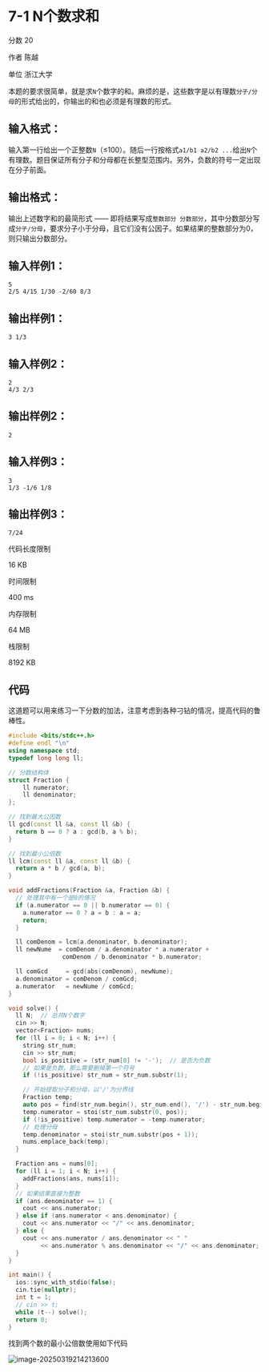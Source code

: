 # **7-1 N个数求和**

分数 20

作者 陈越

单位 浙江大学

本题的要求很简单，就是求`N`个数字的和。麻烦的是，这些数字是以有理数`分子/分母`的形式给出的，你输出的和也必须是有理数的形式。

## 输入格式：

输入第一行给出一个正整数`N`（≤100）。随后一行按格式`a1/b1 a2/b2 ...`给出`N`个有理数。题目保证所有分子和分母都在长整型范围内。另外，负数的符号一定出现在分子前面。

## 输出格式：

输出上述数字和的最简形式 —— 即将结果写成`整数部分 分数部分`，其中分数部分写成`分子/分母`，要求分子小于分母，且它们没有公因子。如果结果的整数部分为0，则只输出分数部分。

## 输入样例1：

```in
5
2/5 4/15 1/30 -2/60 8/3
```

## 输出样例1：

```out
3 1/3
```

## 输入样例2：

```
2
4/3 2/3
```

## 输出样例2：

```
2
```

## 输入样例3：

```
3
1/3 -1/6 1/8
```

## 输出样例3：

```
7/24
```

代码长度限制

16 KB

时间限制

400 ms

内存限制

64 MB

栈限制

8192 KB

## 代码

这道题可以用来练习一下分数的加法，注意考虑到各种刁钻的情况，提高代码的鲁棒性。

```cpp
#include <bits/stdc++.h>
#define endl "\n"
using namespace std;
typedef long long ll;

// 分数结构体
struct Fraction {
    ll numerator;
    ll denominator;
};

// 找到最大公因数
ll gcd(const ll &a, const ll &b) {
  return b == 0 ? a : gcd(b, a % b);
}

// 找到最小公倍数
ll lcm(const ll &a, const ll &b) {
  return a * b / gcd(a, b);
}

void addFractions(Fraction &a, Fraction &b) {
  // 处理其中有一个是0的情况
  if (a.numerator == 0 || b.numerator == 0) {
    a.numerator == 0 ? a = b : a = a;
    return;
  }

  ll comDenom = lcm(a.denominator, b.denominator);
  ll newNume  = comDenom / a.denominator * a.numerator +
               comDenom / b.denominator * b.numerator;

  ll comGcd     = gcd(abs(comDenom), newNume);
  a.denominator = comDenom / comGcd;
  a.numerator   = newNume / comGcd;
}

void solve() {
  ll N;  // 总共N个数字
  cin >> N;
  vector<Fraction> nums;
  for (ll i = 0; i < N; i++) {
    string str_num;
    cin >> str_num;
    bool is_positive = (str_num[0] != '-');  // 是否为负数
    // 如果是负数，那么需要删掉第一个符号
    if (!is_positive) str_num = str_num.substr(1);

    // 开始提取分子和分母，以'/'为分界线
    Fraction temp;
    auto pos = find(str_num.begin(), str_num.end(), '/') - str_num.begin();
    temp.numerator = stoi(str_num.substr(0, pos));
    if (!is_positive) temp.numerator = -temp.numerator;
    // 处理分母
    temp.denominator = stoi(str_num.substr(pos + 1));
    nums.emplace_back(temp);
  }

  Fraction ans = nums[0];
  for (ll i = 1; i < N; i++) {
    addFractions(ans, nums[i]);
  }
  // 如果结果直接为整数
  if (ans.denominator == 1) {
    cout << ans.numerator;
  } else if (ans.numerator < ans.denominator) {
    cout << ans.numerator << "/" << ans.denominator;
  } else {
    cout << ans.numerator / ans.denominator << " "
         << ans.numerator % ans.denominator << "/" << ans.denominator;
  }
}

int main() {
  ios::sync_with_stdio(false);
  cin.tie(nullptr);
  int t = 1;
  // cin >> t;
  while (t--) solve();
  return 0;
}
```

找到两个数的最小公倍数使用如下代码

![image-20250319214213600](https://gitee.com/chen-houchao/images/raw/master/202503192142691.png)
